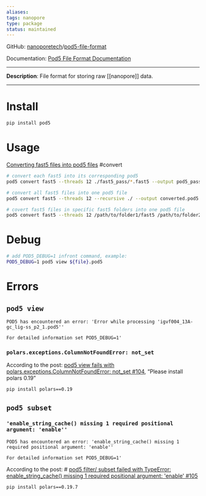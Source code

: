 ```yaml
---
aliases: 
tags: nanopore
type: package
status: maintained
---
```


GitHub: [nanoporetech](https://github.com/nanoporetech)/[pod5-file-format](https://github.com/nanoporetech/pod5-file-format)

Documentation: [Pod5 File Format Documentation](https://pod5-file-format.readthedocs.io/en/latest/index.html)

---

**Description**: File format for storing raw [[nanopore]] data.

---

# Install

```bash
pip install pod5
```

# Usage

[Converting fast5 files into pod5 files](https://github.com/nanoporetech/pod5-file-format/blob/master/python/pod5/README.md#pod5-convert-fast5) #convert 

```bash
# convert each fast5 into its corresponding pod5
pod5 convert fast5 --threads 12 ./fast5_pass/*.fast5 --output pod5_pass/ --one-to-one ./fast5_pass/ 2> pod5.log

# convert all fast5 files into one pod5 file
pod5 convert fast5 --threads 12 --recursive ./ --output converted.pod5 2> pod5.log

# covert fast5 files in specific fast5 folders into one pod5 file
pod5 convert fast5 --threads 12 /path/to/folder1/fast5 /path/to/folder2/fast5 /path/to/folder3/fast5 --output converted.pod5 2> pod5.log
```

# Debug

```bash
# add POD5_DEBUG=1 infront command, example:
POD5_DEBUG=1 pod5 view ${file}.pod5
```

# Errors

## `pod5 view`

```
POD5 has encountered an error: 'Error while processing 'igvf004_13A-gc_lig-ss_p2_1.pod5''

For detailed information set POD5_DEBUG=1'
```

### `polars.exceptions.ColumnNotFoundError: not_set`

According to the post: [pod5 view fails with polars.exceptions.ColumnNotFoundError: not_set #104](https://github.com/nanoporetech/pod5-file-format/issues/104), “Please install polars 0.19”
```bash
pip install polars==0.19
```

## `pod5 subset`

### `'enable_string_cache() missing 1 required positional argument: 'enable''`
```
POD5 has encountered an error: 'enable_string_cache() missing 1 required positional argument: 'enable''

For detailed information set POD5_DEBUG=1'
```

According to the post: # [pod5 filter/ subset failed with TypeError: enable_string_cache() missing 1 required positional argument: 'enable' #105](https://github.com/nanoporetech/pod5-file-format/issues/105)
```bash
pip install polars==0.19.7
```